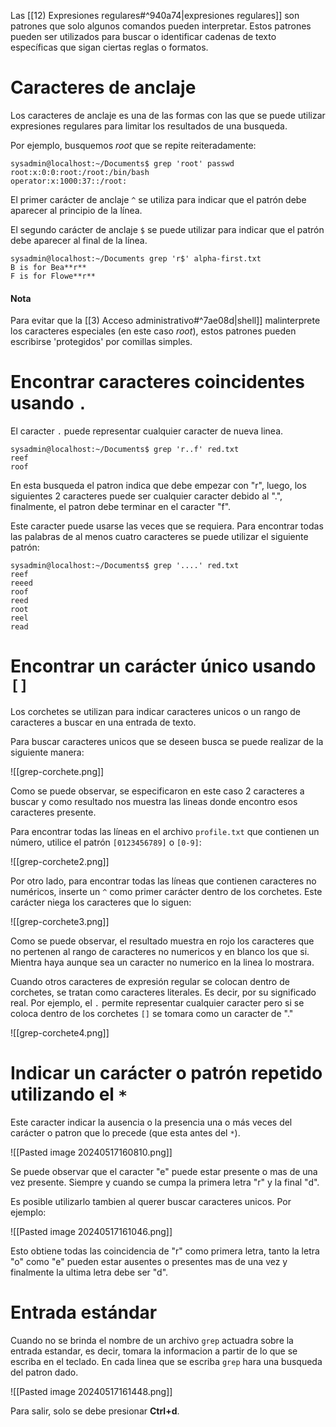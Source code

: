 Las [[12) Expresiones regulares#^940a74|expresiones regulares]] son patrones que solo algunos comandos pueden interpretar. Estos patrones pueden ser utilizados para buscar o identificar cadenas de texto específicas que sigan ciertas reglas o formatos.

# Caracteres de anclaje
Los caracteres de anclaje es una de las formas con las que se puede utilizar expresiones regulares para limitar los resultados de una busqueda.

Por ejemplo, busquemos *root* que se repite reiteradamente:
```
sysadmin@localhost:~/Documents$ grep 'root' passwd
root:x:0:0:root:/root:/bin/bash                                                 
operator:x:1000:37::/root:
```

El primer carácter de anclaje `^` se utiliza para indicar que el patrón debe aparecer al principio de la línea.

El segundo carácter de anclaje `$` se puede utilizar para indicar que el patrón debe aparecer al final de la línea.
```
sysadmin@localhost:~/Documents grep 'r$' alpha-first.txt
B is for Bea**r**
F is for Flowe**r**
```

#### Nota
Para evitar que la [[3) Acceso administrativo#^7ae08d|shell]] malinterprete los caracteres especiales (en este caso *root*), estos patrones pueden escribirse 'protegidos' por comillas simples.

# Encontrar caracteres coincidentes usando `.`
El caracter `.` puede representar cualquier caracter de nueva linea.

```
sysadmin@localhost:~/Documents$ grep 'r..f' red.txt
reef
roof
```

En esta busqueda el patron indica que debe empezar con "r", luego, los siguientes 2 caracteres puede ser cualquier caracter debido al ".", finalmente, el patron debe terminar en el caracter "f".

Este caracter puede usarse las veces que se requiera. Para encontrar todas las palabras de al menos cuatro caracteres se puede utilizar el siguiente patrón:

```
sysadmin@localhost:~/Documents$ grep '....' red.txt                          
reef
reeed
roof                                                                           
reed
root
reel
read
```

# Encontrar un carácter único usando `[]`
Los corchetes se utilizan para indicar caracteres unicos o un rango de caracteres a buscar en una entrada de texto.

Para buscar caracteres unicos que se deseen busca se puede realizar de la siguiente manera:

![[grep-corchete.png]]

Como se puede observar, se especificaron en este caso 2 caracteres a buscar y como resultado nos muestra las lineas donde encontro esos caracteres presente.

Para encontrar todas las líneas en el archivo `profile.txt` que contienen un número, utilice el patrón `[0123456789]` o `[0-9]`:

![[grep-corchete2.png]]

Por otro lado, para encontrar todas las líneas que contienen caracteres no numéricos, inserte un `^` como primer carácter dentro de los corchetes. Este carácter niega los caracteres que lo siguen:

![[grep-corchete3.png]]

Como se puede observar, el resultado muestra en rojo los caracteres que no pertenen al rango de caracteres no numericos y en blanco los que si. Mientra haya aunque sea un caracter no numerico en la linea lo mostrara.

Cuando otros caracteres de expresión regular se colocan dentro de corchetes, se tratan como caracteres literales. Es decir, por su significado real. Por ejemplo, el `.` permite representar cualquier caracter pero si se coloca dentro de los corchetes `[]` se tomara como un caracter de "."

![[grep-corchete4.png]]

# Indicar un carácter o patrón repetido utilizando el `*`
Este caracter indicar la ausencia o la presencia una o más veces del carácter o patron que lo precede (que esta antes del `*`).

![[Pasted image 20240517160810.png]]

Se puede observar que el caracter "e" puede estar presente o mas de una vez presente. Siempre y cuando se cumpa la primera letra "r" y la final "d".

Es posible utilizarlo tambien al querer buscar caracteres unicos. Por ejemplo:

![[Pasted image 20240517161046.png]]

Esto obtiene todas las coincidencia de "r" como primera letra, tanto la letra "o" como "e" pueden estar ausentes o presentes mas de una vez y finalmente la ultima letra debe ser "d".

# Entrada estándar
Cuando no se brinda el nombre de un archivo `grep` actuadra sobre la entrada estandar, es decir, tomara la informacion a partir de lo que se escriba en el teclado. En cada linea que se escriba `grep` hara una busqueda del patron dado.

![[Pasted image 20240517161448.png]]

Para salir, solo se debe presionar **Ctrl+d**.